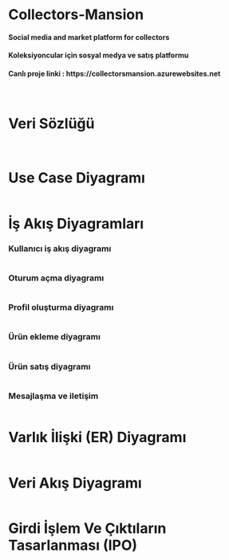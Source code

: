 # Collectors-Mansion
 <h4>Social media and market platform for collectors</h4>
 <h4>Koleksiyoncular için sosyal medya ve satış platformu</h4>
  <h4>Canlı proje linki : https://collectorsmansion.azurewebsites.net</h4>
 <br>
 <h1>Veri Sözlüğü</h1>
 <div style="display: grid; justify-content: start;">
   <img src="Collector/wwwroot/documentation/Veri sözlük part1.png" alt="">
   <img src="Collector/wwwroot/documentation/Veri sözlüğü part 2.png" alt="">
 </div>
 
 <br>
 
 <h1>Use Case Diyagramı</h1>
 <img src="Collector/wwwroot/documentation/Use Case.png" alt="">
 <br>

 <h1>İş Akış Diyagramları</h1>
 <h3>Kullanıcı iş akış diyagramı</h3>
 <img src="Collector/wwwroot/documentation/İş akış diyagramları png/Kayıt olma.png" alt="">
 <br>
 <h3>Oturum açma diyagramı</h3>
 <img src="Collector/wwwroot/documentation/İş akış diyagramları png/Oturum açma.drawio.png" alt="">
 <br>
 <h3>Profil oluşturma diyagramı</h3>
 <img src="Collector/wwwroot/documentation/İş akış diyagramları png/profil oluşturma.drawio.png" alt="">
 <br>
 <h3>Ürün ekleme diyagramı</h3>
 <img src="Collector/wwwroot/documentation/İş akış diyagramları png/Ürün Ekleme.png" alt="">
 <br>
 <h3>Ürün satış diyagramı</h3>
 <img src="Collector/wwwroot/documentation/İş akış diyagramları png/Ürün satış.png" alt="">
 <br>
 <h3>Mesajlaşma ve iletişim</h3>
 <img src="Collector/wwwroot/documentation/İş akış diyagramları png/Mesaj yollama.png" alt="">
 <br>

 <h1>Varlık İlişki (ER) Diyagramı</h1>
 <img src="Collector/wwwroot/documentation/ER Diyagramı.png" alt="">
 <br>

 <h1>Veri Akış Diyagramı</h1>
 <img src="Collector/wwwroot/documentation/veri akış diyagram.png" alt="">
 <br>

 <h1>Girdi İşlem Ve Çıktıların Tasarlanması (IPO)</h1>
 <img src="Collector/wwwroot/documentation/Genel IPO.png" alt="">
 <br>

 
 
 
  
  
 

 

 
